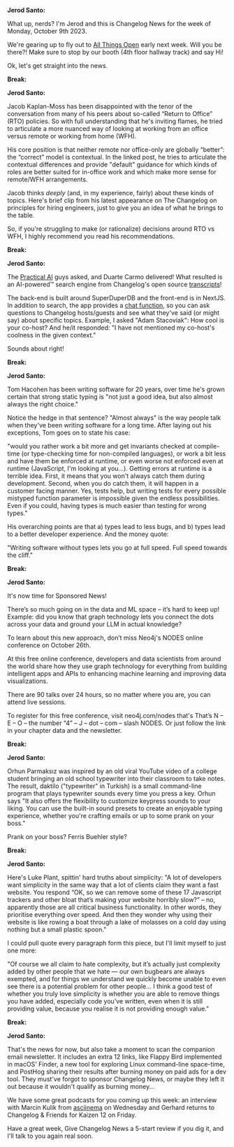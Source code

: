 **Jerod Santo:**

What up, nerds? I'm Jerod and this is Changelog News for the week of Monday, October 9th 2023.

We're gearing up to fly out to [All Things Open](https://2023.allthingsopen.org/) early next week. Will you be there?! Make sure to stop by our booth (4th floor hallway track) and say Hi!

Ok, let's get straight into the news.

**Break:**

**Jerod Santo:**

Jacob Kaplan-Moss has been disappointed with the tenor of the conversation from many of his peers about so-called “Return to Office” (RTO) policies. So with full understanding that he's inviting flames, he tried to articulate a more nuanced way of looking at working from an office versus remote or working from home (WFH).

His core position is that neither remote nor office-only are globally “better”: the “correct” model is contextual. In the linked post, he tries to articulate the contextual differences and provide "default" guidance for which kinds of roles are better suited for in-office work and which make more sense for remote/WFH arrangements.

Jacob thinks _deeply_ (and, in my experience, fairly) about these kinds of topics. Here's brief clip from his latest appearance on The Changelog on principles for hiring engineers, just to give you an idea of what he brings to the table.

So, if you're struggling to make (or rationalize) decisions around RTO vs WFH, I highly recommend you read his recommendations.

**Break:**

**Jerod Santo:**

The [Practical AI](https://practicalai.fm) guys asked, and Duarte Carmo delivered! What resulted is an AI-powered™ search engine from Changelog's open source [transcripts](https://github.com/thechangelog/transcripts)!

The back-end is built around SuperDuperDB and the front-end is in NextJS. In addition to search, the app provides a [chat function](https://changelog.duarteocarmo.com/chat), so you can ask questions to Changelog hosts/guests and see what they've said (or might say) about specific topics. Example, I asked "Adam Stacoviak": How cool is your co-host? And he/it responded: "I have not mentioned my co-host's coolness in the given context."

Sounds about right!

**Break:**

**Jerod Santo:**

Tom Hacohen has been writing software for 20 years, over time he's grown certain that strong static typing is "not just a good idea, but also almost always the right choice."

Notice the hedge in that sentence? "Almost always" is the way people talk when they've been writing software for a long time. After laying out his exceptions, Tom goes on to state his case:

"would you rather work a bit more and get invariants checked at compile-time (or type-checking time for non-compiled languages), or work a bit less and have them be enforced at runtime, or even worse not enforced even at runtime (JavaScript, I'm looking at you...). Getting errors at runtime is a terrible idea. First, it means that you won't always catch them during development. Second, when you do catch them, it will happen in a customer facing manner. Yes, tests help, but writing tests for every possible mistyped function parameter is impossible given the endless possibilities. Even if you could, having types is much easier than testing for wrong types."

His overarching points are that a) types lead to less bugs, and b) types lead to a better developer experience. And the money quote:

"Writing software without types lets you go at full speed. Full speed towards the cliff."

**Break:**

**Jerod Santo:**

It's now time for Sponsored News!

There’s so much going on in the data and ML space – it’s hard to keep up! Example: did you know that graph technology lets you connect the dots across your data and ground your LLM in actual knowledge?

To learn about this new approach, don’t miss Neo4j's NODES online conference on October 26th.

At this free online conference, developers and data scientists from around the world share how they use graph technology for everything from building intelligent apps and APIs to enhancing machine learning and improving data visualizations.

There are 90 talks over 24 hours, so no matter where you are, you can attend live sessions.

To register for this free conference, visit neo4j.com/nodes that's That’s N – E – O – the number “4” – J – dot – com – slash NODES. Or just follow the link in your chapter data and the newsletter.

**Break:**

**Jerod Santo:**

Orhun Parmaksız was inspired by an old viral YouTube video of a college student bringing an old school typewriter into their classroom to take notes. The result, daktilo ("typewriter" in Turkish) is a small command-line program that plays typewriter sounds every time you press a key. Orhun says "It also offers the flexibility to customize keypress sounds to your liking. You can use the built-in sound presets to create an enjoyable typing experience, whether you're crafting emails or up to some prank on your boss."

Prank on your boss? Ferris Buehler style?

**Break:**

**Jerod Santo:**

Here's Luke Plant, spittin' hard truths about simplicity: "A lot of developers want simplicity in the same way that a lot of clients claim they want a fast website. You respond “OK, so we can remove some of these 17 Javascript trackers and other bloat that’s making your website horribly slow?” – no, apparently those are all critical business functionality. In other words, they prioritise everything over speed. And then they wonder why using their website is like rowing a boat through a lake of molasses on a cold day using nothing but a small plastic spoon."

I could pull quote every paragraph form this piece, but I'll limit myself to just one more:

"Of course we all claim to hate complexity, but it’s actually just complexity added by other people that we hate — our own bugbears are always exempted, and for things we understand we quickly become unable to even see there is a potential problem for other people... I think a good test of whether you truly love simplicity is whether you are able to remove things you have added, especially code you’ve written, even when it is still providing value, because you realise it is not providing enough value."

**Break:**

**Jerod Santo:**

That's the news for now, but also take a moment to scan the companion email newsletter. It includes an extra 12 links, like Flappy Bird implemented in macOS' Finder, a new tool for exploring Linux command-line space-time, and PostHog sharing their results after burning money on paid ads for a dev tool. They must've forgot to sponsor Changelog News, or maybe they left it out because it wouldn't qualify as burning money...

We have some great podcasts for you coming up this week: an interview with Marcin Kulik from [asciinema](https://asciinema.org) on Wednesday and Gerhard returns to Changelog & Friends for Kaizen 12 on Friday.

  Have a great week, Give Changelog News a 5-start review if you dig it, and I'll talk to you again real soon.
